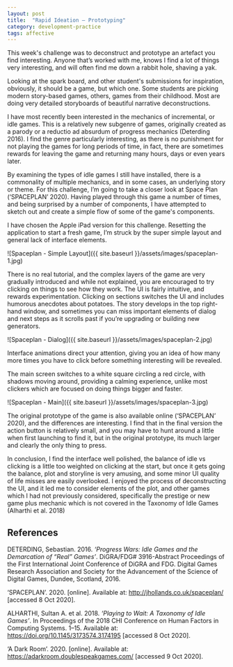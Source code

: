 ```yaml
---
layout: post
title:  "Rapid Ideation — Prototyping"
category: development-practice
tags: affective
---
```


This week's challenge was to deconstruct and prototype an artefact you find interesting. Anyone that’s worked with me, knows I find a lot of things very interesting, and will often find me down a rabbit hole, shaving a yak.

Looking at the spark board, and other student's submissions for inspiration, obviously, it should be a game, but which one. Some students are picking modern story-based games, others, games from their childhood. Most are doing very detailed storyboards of beautiful narrative deconstructions.

I have most recently been interested in the mechanics of incremental, or idle games. This is a relatively new subgenre of games, originally created as a parody or a reductio ad absurdum of progress mechanics (Deterding 2016). I find the genre particularly interesting, as there is no punishment for not playing the games for long periods of time, in fact, there are sometimes rewards for leaving the game and returning many hours, days or even years later.

By examining the types of idle games I still have installed, there is a commonality of multiple mechanics, and in some cases, an underlying story or theme. For this challenge, I’m going to take a closer look at Space Plan (‘SPACEPLAN’ 2020). Having played through this game a number of times, and being surprised by a number of components, I have attempted to sketch out and create a simple flow of some of the game's components.

I have chosen the Apple iPad version for this challenge. Resetting the application to start a fresh game, I’m struck by the super simple layout and general lack of interface elements.

![Spaceplan - Simple Layout]({{ site.baseurl }}/assets/images/spaceplan-1.jpg)

There is no real tutorial, and the complex layers of the game are very gradually introduced and while not explained, you are encouraged to try clicking on things to see how they work. The UI is fairly intuitive, and rewards experimentation. Clicking on sections switches the UI and includes humorous anecdotes about potatoes. The story develops in the top right-hand window, and sometimes you can miss important elements of dialog and next steps as it scrolls past if you’re upgrading or building new generators.

![Spaceplan - Dialog]({{ site.baseurl }}/assets/images/spaceplan-2.jpg)

Interface animations direct your attention, giving you an idea of how many more times you have to click before something interesting will be revealed.

The main screen switches to a white square circling a red circle, with shadows moving around, providing a calming experience, unlike most clickers which are focused on doing things bigger and faster.

![Spaceplan - Main]({{ site.baseurl }}/assets/images/spaceplan-3.jpg)

The original prototype of the game is also available online (‘SPACEPLAN’ 2020), and the differences are interesting. I find that in the final version the action button is relatively small, and you may have to hunt around a little when first launching to find it, but in the original prototype, its much larger and clearly the only thing to press.

In conclusion, I find the interface well polished, the balance of idle vs clicking is a little too weighted on clicking at the start, but once it gets going the balance, plot and storyline is very amusing, and some minor UI quality of life misses are easily overlooked. I enjoyed the process of deconstructing the UI, and it led me to consider elements of the plot, and other games which I had not previously considered, specifically the prestige or new game plus mechanic which is not covered in the Taxonomy of Idle Games (Alharthi et al. 2018)

## References

DETERDING, Sebastian. 2016. _‘Progress Wars: Idle Games and the Demarcation of “Real” Games’_. DiGRA/FDG# 3916-Abstract Proceedings of the First International Joint Conference of DiGRA and FDG. Digital Games Research Association and Society for the Advancement of the Science of Digital Games, Dundee, Scotland, 2016.

‘SPACEPLAN’. 2020. [online]. Available at: http://jhollands.co.uk/spaceplan/ [accessed 8 Oct 2020].

ALHARTHI, Sultan A. et al. 2018. _‘Playing to Wait: A Taxonomy of Idle Games’_. In Proceedings of the 2018 CHI Conference on Human Factors in Computing Systems. 1–15. Available at: https://doi.org/10.1145/3173574.3174195 [accessed 8 Oct 2020].

‘A Dark Room’. 2020. [online]. Available at: https://adarkroom.doublespeakgames.com/ [accessed 9 Oct 2020].